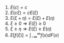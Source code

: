 1. $E(c)=c$
2. $E(c\xi)=cE(\xi)$
3. $E(\xi+\eta)=E(\xi)+E(\eta)$
4. $\xi\ge 0\Rightarrow E(\xi)\ge 0$
5. $\xi\ge \eta\Rightarrow E(\xi)\ge E(\eta)$
6. $E[f(\xi)]=\int_{-\infty}^{\infty}f(x)dF(x)$

